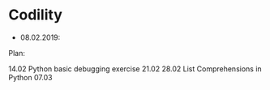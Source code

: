 # Codility

* 08.02.2019:

Plan:

14.02 Python basic debugging exercise
21.02 
28.02 List Comprehensions in Python
07.03 
